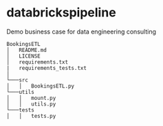 # databrickspipeline
Demo business case for data engineering consulting
```
BookingsETL
│   README.md
│   LICENSE
│   requirements.txt
|   requirements_tests.txt
│
└───src
│   │   BookingsETL.py
└───utils
│   │   mount.py
│   │   utils.py
└───tests
│   │   tests.py
```
